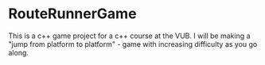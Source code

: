 # RouteRunnerGame
This is a c++ game project for a c++ course at the VUB. I will be making a "jump from platform to platform" - game with increasing difficulty as you go along. 
